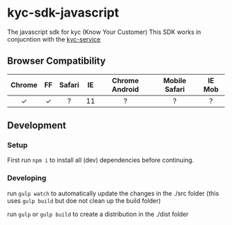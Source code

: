 # kyc-sdk-javascript
The javascript sdk for kyc (Know Your Customer)
This SDK works in conjucntion with the [kyc-service](https://github.com/cmdotcom/kyc-service)


## Browser Compatibility
| Chrome |  FF  | Safari |  IE  | Chrome Android | Mobile Safari | IE Mob |
| :----: | :--: | :----: | :--: | :------------: | :-----------: | :----: |
|   ✓   |  ✓   |    ?   |  11  |       ?        |       ?       |    ?   |


## Development

### Setup

First run `npm i` to install all (dev) dependencies before continuing.

### Developing

run `gulp watch` to automatically update the changes in the ./src folder (this uses `gulp build` but doe not clean up the build folder)

run `gulp` or `gulp build` to create a distribution  in the ./dist folder

